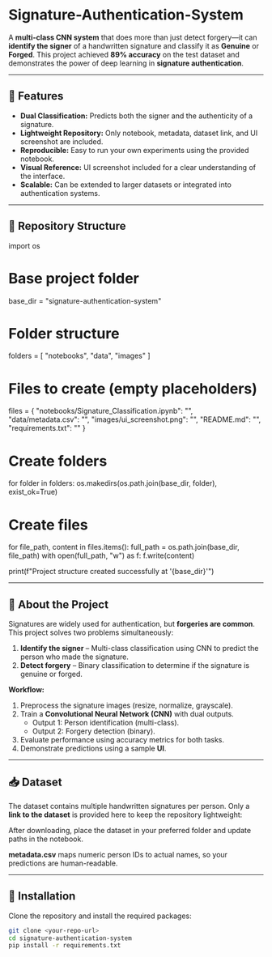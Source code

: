 # Signature-Authentication-System

A **multi-class CNN system** that does more than just detect forgery—it can **identify the signer** of a handwritten signature and classify it as **Genuine** or **Forged**. This project achieved **89% accuracy** on the test dataset and demonstrates the power of deep learning in **signature authentication**.

---

## 🌟 Features

- **Dual Classification:** Predicts both the signer and the authenticity of a signature.
- **Lightweight Repository:** Only notebook, metadata, dataset link, and UI screenshot are included.
- **Reproducible:** Easy to run your own experiments using the provided notebook.
- **Visual Reference:** UI screenshot included for a clear understanding of the interface.
- **Scalable:** Can be extended to larger datasets or integrated into authentication systems.

---

## 📂 Repository Structure

import os

# Base project folder
base_dir = "signature-authentication-system"

# Folder structure
folders = [
    "notebooks",
    "data",
    "images"
]

# Files to create (empty placeholders)
files = {
    "notebooks/Signature_Classification.ipynb": "",
    "data/metadata.csv": "",
    "images/ui_screenshot.png": "",
    "README.md": "",
    "requirements.txt": ""
}

# Create folders
for folder in folders:
    os.makedirs(os.path.join(base_dir, folder), exist_ok=True)

# Create files
for file_path, content in files.items():
    full_path = os.path.join(base_dir, file_path)
    with open(full_path, "w") as f:
        f.write(content)

print(f"Project structure created successfully at '{base_dir}'")


---

## 🧠 About the Project

Signatures are widely used for authentication, but **forgeries are common**. This project solves two problems simultaneously:

1. **Identify the signer** – Multi-class classification using CNN to predict the person who made the signature.
2. **Detect forgery** – Binary classification to determine if the signature is genuine or forged.

**Workflow:**

1. Preprocess the signature images (resize, normalize, grayscale).  
2. Train a **Convolutional Neural Network (CNN)** with dual outputs.  
   - Output 1: Person identification (multi-class).  
   - Output 2: Forgery detection (binary).  
3. Evaluate performance using accuracy metrics for both tasks.  
4. Demonstrate predictions using a sample **UI**.

---

## 📥 Dataset

The dataset contains multiple handwritten signatures per person. Only a **link to the dataset** is provided here to keep the repository lightweight:

[Download Dataset]: ((https://www.kaggle.com/datasets/matteocarnebella/cedar-signatures))  

After downloading, place the dataset in your preferred folder and update paths in the notebook.  

**metadata.csv** maps numeric person IDs to actual names, so your predictions are human-readable.

---

## 🚀 Installation

Clone the repository and install the required packages:

```bash
git clone <your-repo-url>
cd signature-authentication-system
pip install -r requirements.txt

